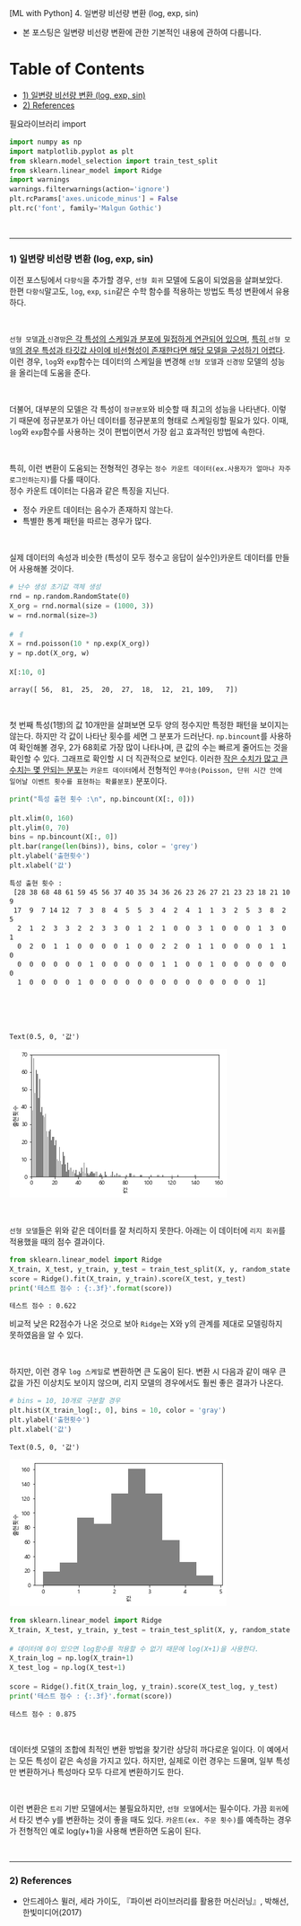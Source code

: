 [ML with Python] 4. 일변량 비선량 변환 (log, exp, sin)
- 본 포스팅은 일변량 비선량 변환에 관한 기본적인 내용에 관하여 다룹니다.


<h1>Table of Contents<span class="tocSkip"></span></h1>
<div class="toc"><ul class="toc-item"><li><span><a href="#1)-일변량-비선량-변환-(log,-exp,-sin)" data-toc-modified-id="1)-일변량-비선량-변환-(log,-exp,-sin)-1">1) 일변량 비선량 변환 (log, exp, sin)</a></span></li><li><span><a href="#2)-References" data-toc-modified-id="2)-References-2">2) References</a></span></li></ul></div>

필요라이브러리 import


```python
import numpy as np
import matplotlib.pyplot as plt
from sklearn.model_selection import train_test_split
from sklearn.linear_model import Ridge
import warnings
warnings.filterwarnings(action='ignore')
plt.rcParams['axes.unicode_minus'] = False 
plt.rc('font', family='Malgun Gothic') 
```

<br>

---

### 1) 일변량 비선량 변환 (log, exp, sin)

이전 포스팅에서 `다항식`을 추가할 경우, `선형 회귀` 모델에 도움이 되었음을 살펴보았다. 한편 `다항식`말고도, `log`, `exp`, `sin`같은 수학 함수를 적용하는 방법도 특성 변환에서 유용하다. 

<br>

`선형 모델`<u>과 </u>`신경망`<u>은 각 특성의 스케일과 분포에 밀접하게 연관되어 있으며</u>, <u>특히 </u>`선형 모델`<u>의 경우 특성과 타깃값 사이에 비선형성이 존재한다면 해당 모델을 구성하기 어렵다</u>. 이런 경우, `log`와 `exp`함수는 데이터의 스케일을 변경해 `선형 모델`과 `신경망` 모델의 성능을 올리는데 도움을 준다.

<br>

더불어, 대부분의 모델은 각 특성이 `정규분포`와 비슷할 때 최고의 성능을 나타낸다. 이렇기 때문에 정규분포가 아닌 데이터를 정규분포의 형태로 스케일링할 필요가 있다. 이때, `log`와 `exp`함수를 사용하는 것이 편법이면서 가장 쉽고 효과적인 방법에 속한다. 

<br>

특히, 이런 변환이 도움되는 전형적인 경우는 `정수 카운트 데이터(ex.사용자가 얼마나 자주 로그인하는지)`를 다룰 때이다.<br>
정수 카운트 데이터는 다음과 같은 특징을 지닌다.
- 정수 카운트 데이터는 음수가 존재하지 않는다.
- 특별한 통계 패턴을 따르는 경우가 많다.

<br>

실제 데이터의 속성과 비슷한 (특성이 모두 정수고 응답이 실수인)카운트 데이터를 만들어 사용해볼 것이다.


```python
# 난수 생성 초기값 객체 생성
rnd = np.random.RandomState(0)
X_org = rnd.normal(size = (1000, 3))
w = rnd.normal(size=3)

# ㅔ
X = rnd.poisson(10 * np.exp(X_org))
y = np.dot(X_org, w)

X[:10, 0]
```




    array([ 56,  81,  25,  20,  27,  18,  12,  21, 109,   7])



<br>

첫 번째 특성(1행)의 값 10개만을 살펴보면 모두 양의 정수지만 특정한 패턴을 보이지는 않는다. 하지만 각 값이 나타난 횟수를 세면 그 분포가 드러난다. `np.bincount`를 사용하여 확인해볼 경우, 2가 68회로 가장 많이 나타나며, 큰 값의 수는 빠르게 줄어드는 것을 확인할 수 있다. 그래프로 확인할 시 더 직관적으로 보인다. 이러한 <u>작은 수치가 많고 큰 수치는 몇 안되는 분포</u>는 `카운트 데이터`에서 전형적인 `푸아송(Poisson, 단위 시간 안에 일어날 이벤트 횟수를 표현하는 확률분포)` 분포이다.


```python
print("특성 출현 횟수 :\n", np.bincount(X[:, 0]))

plt.xlim(0, 160)
plt.ylim(0, 70)
bins = np.bincount(X[:, 0])
plt.bar(range(len(bins)), bins, color = 'grey')
plt.ylabel('출현횟수')
plt.xlabel('값')
```

    특성 출현 횟수 :
     [28 38 68 48 61 59 45 56 37 40 35 34 36 26 23 26 27 21 23 23 18 21 10  9
     17  9  7 14 12  7  3  8  4  5  5  3  4  2  4  1  1  3  2  5  3  8  2  5
      2  1  2  3  3  2  2  3  3  0  1  2  1  0  0  3  1  0  0  0  1  3  0  1
      0  2  0  1  1  0  0  0  0  1  0  0  2  2  0  1  1  0  0  0  0  1  1  0
      0  0  0  0  0  0  1  0  0  0  0  0  1  1  0  0  1  0  0  0  0  0  0  0
      1  0  0  0  0  1  0  0  0  0  0  0  0  0  0  0  0  0  0  0  1]
    




    Text(0.5, 0, '값')




![png](ML_conversion_files/ML_conversion_8_2.png)


<br>

`선형 모델`들은 위와 같은 데이터를 잘 처리하지 못한다. 아래는 이 데이터에 `리지 회귀`를 적용했을 때의 점수 결과이다.


```python
from sklearn.linear_model import Ridge
X_train, X_test, y_train, y_test = train_test_split(X, y, random_state = 0)
score = Ridge().fit(X_train, y_train).score(X_test, y_test)
print('테스트 점수 : {:.3f}'.format(score))
```

    테스트 점수 : 0.622
    

비교적 낮은 R2점수가 나온 것으로 보아 `Ridge`는 X와 y의 관계를 제대로 모델링하지 못하였음을 알 수 있다.

<br>

하지만, 이런 경우 `log 스케일`로 변환하면 큰 도움이 된다. 변환 시 다음과 같이 매우 큰 값을 가진 이상치도 보이지 않으며, 리지 모델의 경우에서도 훨씬 좋은 결과가 나온다.


```python
# bins = 10, 10개로 구분할 경우
plt.hist(X_train_log[:, 0], bins = 10, color = 'gray')
plt.ylabel('출현횟수')
plt.xlabel('값')
```




    Text(0.5, 0, '값')




![png](ML_conversion_files/ML_conversion_12_1.png)



```python
from sklearn.linear_model import Ridge
X_train, X_test, y_train, y_test = train_test_split(X, y, random_state = 0)

# 데이터에 0이 있으면 log함수를 적용할 수 없기 때문에 log(X+1)을 사용한다.
X_train_log = np.log(X_train+1)
X_test_log = np.log(X_test+1)

score = Ridge().fit(X_train_log, y_train).score(X_test_log, y_test)
print('테스트 점수 : {:.3f}'.format(score))
```

    테스트 점수 : 0.875
    

<br>

데이터셋 모델의 조합에 최적인 변환 방법을 찾기란 상당히 까다로운 일이다. 이 예에서는 모든 특성이 같은 속성을 가지고 있다. 하지만, 실제로 이런 경우는 드물며, 일부 특성만 변환하거나 특성마다 모두 다르게 변환하기도 한다.

<br>

이런 변환은 `트리` 기반 모델에서는 불필요하지만, `선형 모델`에서는 필수이다. 가끔 `회귀`에서 타깃 변수 y를 변환하는 것이 좋을 때도 있다. `카운트(ex. 주문 횟수)`를 예측하는 경우가 전형적인 예로 log(y+1)을 사용해 변환하면 도움이 된다.


<br>

---

### 2) References

- 안드레아스 뮐러, 세라 가이도, 『파이썬 라이브러리를 활용한 머신러닝』, 박해선, 한빛미디어(2017)
